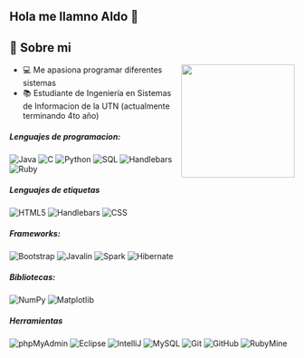 ## Hola me llamno Aldo 👋

## 📖 Sobre mi

<picture> <img align="right" src="https://github.com/7oSkaaa/7oSkaaa/blob/main/Images/Right_Side.gif?raw=true" width = 200px></picture>

* 💻 Me apasiona programar diferentes sistemas
* 📚 Estudiante de Ingeniería en Sistemas de Informacion de la UTN (actualmente terminando 4to año)

##### Lenguajes de programacion:
![Java](https://img.shields.io/badge/-Java-000000?style=flat&logo=java)
![C](https://img.shields.io/badge/-C-000000?style=flat&logo=c)
![Python](https://img.shields.io/badge/-Python-000000?style=flat&logo=python)
![SQL](https://img.shields.io/badge/-SQL-000000?style=flat&logo=sql)
![Handlebars](https://img.shields.io/badge/-Handlebars-000000?style=flat&logo=handlebarsdotjs)
![Ruby](https://img.shields.io/badge/-Ruby-000000?style=flat&logo=ruby)

##### Lenguajes de etiquetas
![HTML5](https://img.shields.io/badge/-HTML5-000000?style=flat&logo=html5)
![Handlebars](https://img.shields.io/badge/-Handlebars-000000?style=flat&logo=handlebarsdotjs)
![CSS](https://img.shields.io/badge/-CSS-000000?style=flat&logo=css3)

##### Frameworks:
![Bootstrap](https://img.shields.io/badge/-Bootstrap-000000?style=flat&logo=bootstrap)
![Javalin](https://img.shields.io/badge/-Javalin-000000?style=flat&logo=javalin)
![Spark](https://img.shields.io/badge/-Spark-000000?style=flat&logo=apachespark)
![Hibernate](https://img.shields.io/badge/-Hibernate-000000?style=flat&logo=hibernate)

##### Bibliotecas:
![NumPy](https://img.shields.io/badge/-NumPy-000000?style=flat&logo=numpy)
![Matplotlib](https://img.shields.io/badge/-Matplotlib-000000?style=flat&logo=matplotlib)

##### Herramientas
![phpMyAdmin](https://img.shields.io/badge/-phpMyAdmin-000000?style=flat&logo=phpmyadmin)
![Eclipse](https://img.shields.io/badge/-Eclipse-000000?style=flat&logo=eclipseide)
![IntelliJ](https://img.shields.io/badge/-IntelliJ-000000?style=flat&logo=intellijidea)
![MySQL](https://img.shields.io/badge/-MySQL-000000?style=flat&logo=mysql)
![Git](https://img.shields.io/badge/-Git-000000?style=flat&logo=git)
![GitHub](https://img.shields.io/badge/-GitHub-000000?style=flat&logo=github)
![RubyMine](https://img.shields.io/badge/-RubyMine-000000?style=flat&logo=rubymine)

